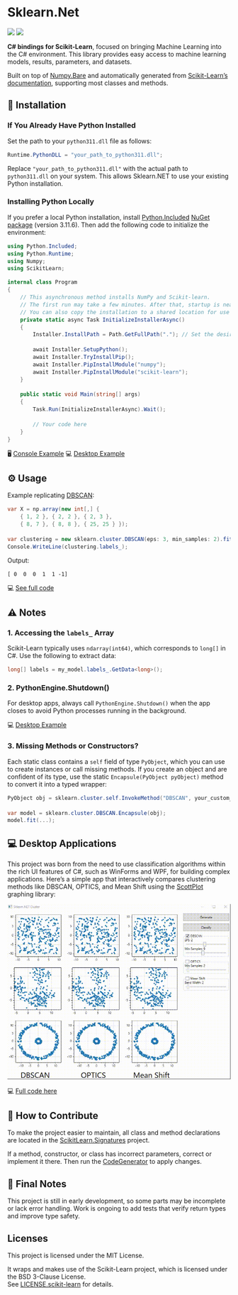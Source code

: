﻿# Sklearn.Net
[![](https://img.shields.io/nuget/dt/ScikitLearn?color=4cbb3b\&label=Downloads\&logo=NuGet\&style=flat-square)](https://www.nuget.org/packages/ScikitLearn)
[![](https://img.shields.io/nuget/v/ScikitLearn?color=0078D4\&logo=NuGet\&style=flat-square)](https://www.nuget.org/packages/ScikitLearn)

**C# bindings for Scikit-Learn**, focused on bringing Machine Learning into the C# environment. This library provides easy access to machine learning models, results, parameters, and datasets.

Built on top of [Numpy.Bare](https://github.com/SciSharp/Numpy.NET) and automatically generated from [Scikit-Learn’s documentation](https://scikit-learn.org/stable/index.html), supporting most classes and methods.

## 🔧 Installation

### If You Already Have Python Installed

Set the path to your `python311.dll` file as follows:

```csharp
Runtime.PythonDLL = "your_path_to_python311.dll";
```

Replace `"your_path_to_python311.dll"` with the actual path to `python311.dll` on your system. This allows Sklearn.NET to use your existing Python installation.

### Installing Python Locally

If you prefer a local Python installation, install [Python.Included](https://github.com/henon/Python.Included) [NuGet package](https://www.nuget.org/packages/Python.Included/3.11.6) (version 3.11.6). Then add the following code to initialize the environment:

```csharp
using Python.Included;
using Python.Runtime;
using Numpy;
using ScikitLearn;
```

```csharp
internal class Program
{
    // This asynchronous method installs NumPy and Scikit-learn.
    // The first run may take a few minutes. After that, startup is nearly instant.
    // You can also copy the installation to a shared location for use across projects.
    private static async Task InitializeInstallerAsync()
    {
        Installer.InstallPath = Path.GetFullPath("."); // Set the desired installation path
    
        await Installer.SetupPython();
        await Installer.TryInstallPip();
        await Installer.PipInstallModule("numpy");
        await Installer.PipInstallModule("scikit-learn");
    }

    public static void Main(string[] args)
    {
        Task.Run(InitializeInstallerAsync).Wait();

        // Your code here
    }
}
```

🖥️ [Console Example](https://github.com/KosmosWerner/ScikitLearn.Net/blob/master/Examples/Console%20Example/Program.cs#L36)
💻 [Desktop Example](https://github.com/KosmosWerner/ScikitLearn.Net/blob/master/Examples/Desktop%20Example/MainWindow.xaml.cs#L47)

## ⚙ Usage

Example replicating [DBSCAN](https://scikit-learn.org/stable/modules/generated/sklearn.cluster.DBSCAN.html):

```csharp
var X = np.array(new int[,] {
    { 1, 2 }, { 2, 2 }, { 2, 3 },
    { 8, 7 }, { 8, 8 }, { 25, 25 } });

var clustering = new sklearn.cluster.DBSCAN(eps: 3, min_samples: 2).fit(X);
Console.WriteLine(clustering.labels_);
```

Output:

```
[ 0  0  0  1  1 -1]
```

💻 [See full code](https://github.com/KosmosWerner/ScikitLearn.Net/blob/master/Examples/Console%20Example/Program.cs)

## ⚠ Notes

### 1. Accessing the `labels_` Array

Scikit-Learn typically uses `ndarray(int64)`, which corresponds to `long[]` in C#. Use the following to extract data:

```csharp
long[] labels = my_model.labels_.GetData<long>();
```

### 2. PythonEngine.Shutdown()

For desktop apps, always call `PythonEngine.Shutdown()` when the app closes to avoid Python processes running in the background.

💻 [Desktop Example](https://github.com/KosmosWerner/ScikitLearn.Net/blob/master/Examples/Desktop%20Example/MainWindow.xaml.cs#L68)

### 3. Missing Methods or Constructors?

Each static class contains a `self` field of type `PyObject`, which you can use to create instances or call missing methods.
If you create an object and are confident of its type, use the static `Encapsule(PyObject pyObject)` method to convert it into a typed wrapper:

```csharp
PyObject obj = sklearn.cluster.self.InvokeMethod("DBSCAN", your_custom_args);

var model = sklearn.cluster.DBSCAN.Encapsule(obj);
model.fit(...);
```

## 💻 Desktop Applications

This project was born from the need to use classification algorithms within the rich UI features of C#, such as WinForms and WPF, for building complex applications.
Here’s a simple app that interactively compares clustering methods like DBSCAN, OPTICS, and Mean Shift using the [ScottPlot](https://github.com/ScottPlot/ScottPlot) graphing library:

[![](https://raw.githubusercontent.com/KosmosWerner/ScikitLearn.Net/refs/heads/master/Dev/cluster_dbscan.gif)](https://github.com/KosmosWerner/ScikitLearn.Net)

💻 [Full code here](https://github.com/KosmosWerner/ScikitLearn.Net/tree/master/Examples/Desktop%20Example)

## 🤝 How to Contribute

To make the project easier to maintain, all class and method declarations are located in the [ScikitLearn.Signatures](https://github.com/KosmosWerner/ScikitLearn.Net/tree/master/Source/ScikitLearn.Signatures) project.

If a method, constructor, or class has incorrect parameters, correct or implement it there. Then run the [CodeGenerator](https://github.com/KosmosWerner/ScikitLearn.Net/tree/master/Source/CodeGenerator) to apply changes.

## 📝 Final Notes

This project is still in early development, so some parts may be incomplete or lack error handling.
Work is ongoing to add tests that verify return types and improve type safety.


## Licenses

This project is licensed under the MIT License.

It wraps and makes use of the Scikit-Learn project, which is licensed under the BSD 3-Clause License.  
See [LICENSE.scikit-learn](https://github.com/KosmosWerner/ScikitLearn.Net/blob/master/LICENSE.scikit-learn.txt) for details.